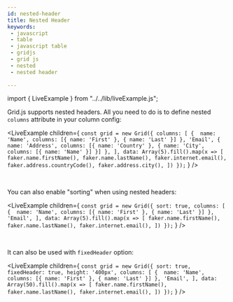 ```yaml
---
id: nested-header 
title: Nested Header 
keywords:
 - javascript
 - table
 - javascript table
 - gridjs
 - grid js
 - nested
 - nested header
 
---
```


import { LiveExample } from "../../lib/liveExample.js";

Grid.js supports nested headers. All you need to do is to define nested `columns` attribute in your column config:

<LiveExample children={
`
const grid = new Grid({
  columns: [
      { 
        name: 'Name',
        columns: [{
          name: 'First'
        }, {
          name: 'Last'
        }]
      },
      'Email',
      { 
        name: 'Address',
        columns: [{
          name: 'Country'
        }, {
          name: 'City',
          columns: [{
            name: 'Name'
          }]
        }]
      },
   ],
  data: Array(5).fill().map(x => [
    faker.name.firstName(),
    faker.name.lastName(),
    faker.internet.email(),
    faker.address.countryCode(),
    faker.address.city(),
  ])
});
`
} />

<br/>

You can also enable "sorting" when using nested headers:


<LiveExample children={
`
const grid = new Grid({
  sort: true,
  columns: [
      { 
        name: 'Name',
        columns: [{
          name: 'First'
        }, {
          name: 'Last'
        }]
      },
      'Email',
   ],
  data: Array(5).fill().map(x => [
    faker.name.firstName(),
    faker.name.lastName(),
    faker.internet.email(),
  ])
});
`
} />

<br/>

It can also be used with `fixedHeader` option:

<LiveExample children={
`
const grid = new Grid({
  sort: true,
  fixedHeader: true,
  height: '400px',
  columns: [
      { 
        name: 'Name',
        columns: [{
          name: 'First'
        }, {
          name: 'Last'
        }]
      },
      'Email',
   ],
  data: Array(50).fill().map(x => [
    faker.name.firstName(),
    faker.name.lastName(),
    faker.internet.email(),
  ])
});
`
} />
